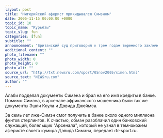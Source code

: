 ```yaml
---
layout: post
title: "Нигерийский аферист прикидывался Симэном"
date: 2005-11-15 00:00:00 +0000
topic_id: 10
topic_name: "Курьёзы"
topic_slug: fun
categories: [fun]
subtitle: ""
announcement: "Британский суд приговорил к трем годам тюремного заключения 41-летнего нигерийца Оманийи Алаби, который на протяжении семи лет выдавал себя за вратаря английской сборной Дэвида Симэна."
additional_content: ""
photo_filename: ""
photo_width: 0
photo_height: 0
photo_alt: ""
source_url: "http://txt.newsru.com/sport/05nov2005/simen.html"
source_text: "NEWSru.com"
author: ""
---
```

Алаби подделал документы Симэна и брал на его имя кредиты в банке. Помимо Симэна, в арсенале африканского мошенника были так же документы Эшли Коула и Дэвида Джеймса.

За семь лет лже-Симэн смог получить в банке около одного миллиона фунтов стерлингов. К счастью, обман разоблачил один банковский служащий, болельщик "Арсенала", который не узнал в темнокожем аферисте своего кумира Дэвида Симэна, передает rtr-sport.ru.
